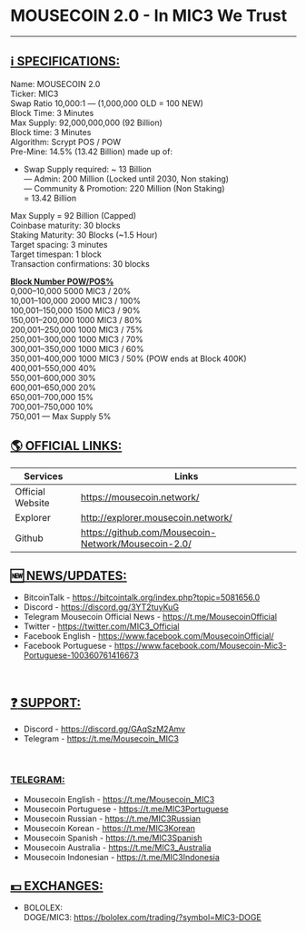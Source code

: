 # <b> MOUSECOIN 2.0 - In MIC3 We Trust </b>

--------------------------------------------------------------------------------------------------------------
## <b><u> :information_source: SPECIFICATIONS:</u></b><br>
Name: MOUSECOIN 2.0<br>
Ticker: MIC3<br>
Swap Ratio 10,000:1 — (1,000,000 OLD = 100 NEW)<br>
Block Time: 3 Minutes<br>
Max Supply: 92,000,000,000 (92 Billion)<br>
Block time: 3 Minutes<br>
Algorithm: Scrypt POS / POW<br>
Pre-Mine: 14.5% (13.42 Billion) made up of:<br>
- Swap Supply required: ~ 13 Billion<br>
— Admin: 200 Million (Locked until 2030, Non staking)<br>
— Community & Promotion: 220 Million (Non Staking)<br>
= 13.42 Billion<br>

Max Supply = 92 Billion (Capped)<br>
Coinbase maturity: 30 blocks<br>
Staking Maturity: 30 Blocks (~1.5 Hour)<br>
Target spacing: 3 minutes<br>
Target timespan: 1 block<br>
Transaction confirmations: 30 blocks<br>

<b><u> Block Number POW/POS%</u></b><br>
0,000–10,000 5000 MIC3 / 20%<br>
10,001–100,000 2000 MIC3 / 100%<br>
100,001–150,000 1500 MIC3 / 90%<br>
150,001–200,000 1000 MIC3 / 80%<br>
200,001–250,000 1000 MIC3 / 75%<br>
250,001–300,000 1000 MIC3 / 70%<br>
300,001–350,000 1000 MIC3 / 60%<br>
350,001–400,000 1000 MIC3 / 50% (POW ends at Block 400K)<br>
400,001–550,000 40%<br>
550,001–600,000 30%<br>
600,001–650,000 20%<br>
650,001–700,000 15%<br>
700,001–750,000 10%<br>
750,001 — Max Supply 5%<br>

## <b><u> :earth_americas: OFFICIAL LINKS:</u></b><br>
| Services | Links |
| --- | --- |
| Official Website | https://mousecoin.network/ |
| Explorer | http://explorer.mousecoin.network/ |
| Github | https://github.com/Mousecoin-Network/Mousecoin-2.0/ |


## <b><u> :new: NEWS/UPDATES:</u></b><br>
- BitcoinTalk - https://bitcointalk.org/index.php?topic=5081656.0<br>
- Discord - https://discord.gg/3YT2tuyKuG<br>
- Telegram Mousecoin Official News - https://t.me/MousecoinOfficial<br>
- Twitter - https://twitter.com/MIC3_Official<br>
- Facebook English - https://www.facebook.com/MousecoinOfficial/<br>
- Facebook Portuguese - https://www.facebook.com/Mousecoin-Mic3-Portuguese-100360761416673<br>
<br>

## <b><u> :question: SUPPORT:</u></b><br>
- Discord - https://discord.gg/GAqSzM2Amv<br>
- Telegram - https://t.me/Mousecoin_MIC3<br>
<br>

### <b><u>TELEGRAM:</u></b><br>
- Mousecoin English - https://t.me/Mousecoin_MIC3<br>
- Mousecoin Portuguese - https://t.me/MIC3Portuguese<br>
- Mousecoin Russian - https://t.me/MIC3Russian<br>
- Mousecoin Korean - https://t.me/MIC3Korean<br>
- Mousecoin Spanish - https://t.me/MIC3Spanish<br>
- Mousecoin Australia - https://t.me/MIC3_Australia<br>
- Mousecoin Indonesian - https://t.me/MIC3Indonesia<br>

## <b><u> :dollar: EXCHANGES:</u></b><br>
- BOLOLEX:<br>
DOGE/MIC3: https://bololex.com/trading/?symbol=MIC3-DOGE<br>
<br>
